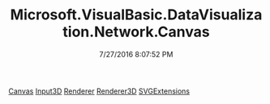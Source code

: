 ﻿---
title: Microsoft.VisualBasic.DataVisualization.Network.Canvas
date: 7/27/2016 8:07:52 PM
---

[Canvas](T-Microsoft.VisualBasic.DataVisualization.Network.Canvas.Canvas.html)
[Input3D](T-Microsoft.VisualBasic.DataVisualization.Network.Canvas.Input3D.html)
[Renderer](T-Microsoft.VisualBasic.DataVisualization.Network.Canvas.Renderer.html)
[Renderer3D](T-Microsoft.VisualBasic.DataVisualization.Network.Canvas.Renderer3D.html)
[SVGExtensions](T-Microsoft.VisualBasic.DataVisualization.Network.Canvas.SVGExtensions.html)
